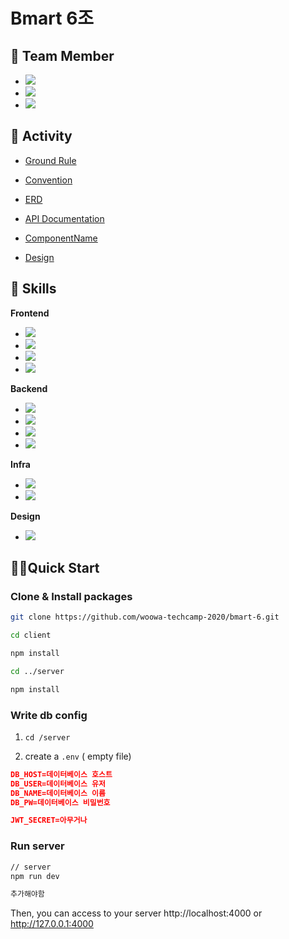# Bmart 6조

## 💑 Team Member

- <img src="https://img.shields.io/badge/DEVELOPER-%EC%9D%B4%EA%B4%80%ED%98%95-informational"/>
- <img src="https://img.shields.io/badge/DEVELOPER-%EC%A0%95%EC%A7%84%ED%98%81-informational"/>
- <img src="https://img.shields.io/badge/DEVELOPER-%ED%99%8D%EB%8F%99%EC%9A%B1-informational"/>

## 📖 Activity

- [Ground Rule](https://github.com/woowa-techcamp-2020/bmart-6/wiki/Ground-Rule)
- [Convention](https://github.com/woowa-techcamp-2020/bmart-6/wiki/Convetion)

- [ERD](https://github.com/woowa-techcamp-2020/bmart-6/wiki/ERD)
- [API Documentation](https://github.com/woowa-techcamp-2020/bmart-6/wiki/API-Documentation)
- [ComponentName](https://github.com/woowa-techcamp-2020/bmart-6/wiki/Component-Name)
- [Design](https://www.figma.com/file/8PheL4eBFXz8IEEgtjZsR2/%EC%9A%B0%EC%95%84%ED%95%9C%ED%85%8C%ED%81%AC%EC%BA%A0%ED%94%843%EA%B8%B0-%ED%94%84%EB%A1%9C%EC%A0%9D%ED%8A%B8?node-id=171%3A78)

## 🏅 Skills

**Frontend**

- <img src="https://img.shields.io/badge/-Typescript-blue"/>
- <img src="https://img.shields.io/badge/-React-9cf"/>
- <img src="https://img.shields.io/badge/-Styled--Components-orange"/>
- <img src="https://img.shields.io/badge/-Enthusiasm-red"/>

**Backend**

- <img src="https://img.shields.io/badge/-Javascript-yellow"/>
- <img src="https://img.shields.io/badge/-NodeJS-green"/>
- <img src="https://img.shields.io/badge/-Express-lightgrey"/>
- <img src="https://img.shields.io/badge/-MySQL-yellowgreen"/>

**Infra**

- <img src="https://img.shields.io/badge/AWS-EC2-ff69b4"/>
- <img src="https://img.shields.io/badge/AWS-S3-blueviolet"/>

**Design**
- <img src="https://img.shields.io/badge/-Figma-critical"/>


## 🏃‍♂️Quick Start

### Clone & Install packages

```bash
git clone https://github.com/woowa-techcamp-2020/bmart-6.git

cd client

npm install

cd ../server

npm install
```

### Write db config

1. `cd /server`

2. create a `.env` ( empty file)

```json
DB_HOST=데이터베이스 호스트
DB_USER=데이터베이스 유저
DB_NAME=데이터베이스 이름
DB_PW=데이터베이스 비밀번호

JWT_SECRET=아무거나
```


### Run server

```bash
// server
npm run dev

추가해야함
```

Then, you can access to your server http://localhost:4000 or http://127.0.0.1:4000




### 
